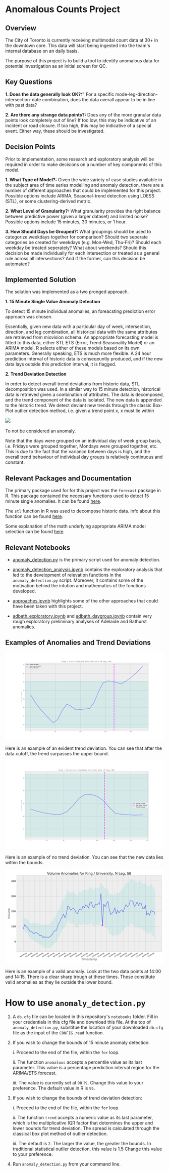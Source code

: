 # Anomalous Counts Project

## Overview
The City of Toronto is currently receiving multimodal count data at 30+ in the downtown core. This data will start being ingested into the team's internal database on an daily basis.

The purpose of this project is to build a tool to identify anomalous data for potential investigation as an initial screen for QC.

## Key Questions

**1. Does the data generally look OK?:"** For a specific mode-leg-direction-intersection-date combination, does the data overall appear to be in line with past data?

**2. Are there any strange data points?:** Does any of the more granular data points look completely out of line? If too low, this may be indicative of an incident or road closure. If too high, this may be indicative of a special event. Either way, these should be investigated.

## Decision Points
Prior to implementation, some research and exploratory analysis will be required in order to make decisions on a number of key components of this model.

**1. What Type of Model?:** Given the wide variety of case studies available in the subject area of time series modelling and anomaly detection, there are a number of different approaches that could be implemented for this project. Possible options include ARIMA, Seasonal-trend detection using LOESS (STL), or some clustering-derived metric.

**2. What Level of Granularity?:** What granularity provides the right balance between predictive power (given a larger dataset) and limited noise? Possible options include 15 minutes, 30 minutes, or 1 hour.

**3. How Should Days be Grouped?:** What groupings should be used to categorize weekdays together for comparison? Should two seperate categories be created for weekdays (e.g. Mon-Wed, Thu-Fri)? Should each weekday be treated seperately? What about weekends? Should this decision be made individually for each intersection or treated as a general rule across all intersections? And if the former, can this decision be automated?

## Implemented Solution

The solution was implemented as a two pronged approach. 

**1. 15 Minute Single Value Anomaly Detection**

   To detect 15 minute individual anomalies, an foreacsting prediction error approach was chosen. 

   Essentially, given new data with a particular day of week, intersection, direction, and leg combination, all historical data with the same attributes are retrieved from miovision schema. An appropriate forecasting model is fitted to this data, either STL ETS (Error, Trend Seasonality Model) or an ARIMA model. R selects either of these models based on its own parameters. Generally speaking, ETS is much more flexible. A 24 hour prediction interval of historic data is conseqeuntly produced, and if the new data lays outside this prediction interval, it is flagged. 

**2. Trend Deviation Detection** 

  In order to detect overall trend deviations from historic data, STL decomposition was used. In a similar way to 15 minute detection, historical data is retrieved given a combination of attributes. The data is decomposed, and the trend component of the data is isolated. The new data is appended to the historic trend. We detect deviant new trends through the classic Box-Plot outlier detection method, i.e. given a trend point x, x must lie within  

  <img src="http://latex.codecogs.com/gif.latex?Q3%20&plus;%201.5*IQR%20%5Cgeq%20x%20%5Cgeq%20Q1%20-%201.5*IQR" /> 
  
   To not be considered an anomaly. 
   
Note that the days were grouped on an individual day of week group basis, i.e. Fridays were grouped together, Mondays were grouped together, etc. This is due to the fact that the variance between days is high, and the overall trend behaviour of individual day groups is relatively continuous and constant.  

## Relevant Packages and Documentation 

The primary package used for for this project was the `forecast` package in R. This package contained the necessary functions used to detect 15 minute single anomalies. It can be found [here](https://cran.r-project.org/web/packages/forecast/index.html).

The `stl` function in R was used to decompose historic data. Info about this function can be found [here](https://stat.ethz.ch/R-manual/R-devel/library/stats/html/stl.html). 

Some explanation of the math underlying appropriate ARIMA model selection can be found [here](https://people.duke.edu/~rnau/arimrule.htm)

## Relevant Notebooks 

* [anomaly_detection.py](https://github.com/CityofToronto/bdit_anomalous_counts/blob/master/notebooks/anomaly_detection.py) is the primary script used for anomaly detection.

* [anomaly_detection_analysis.ipynb](https://github.com/CityofToronto/bdit_anomalous_counts/blob/master/notebooks/anomaly_detection_analysis.ipynb) contains the exploratory analysis that led to the development of relevation functions in the `anomaly_detection.py` script. Moreover, it contains some of the motivation behind the intution and mathematics of the functions developed. 

* [approaches.ipynb](https://github.com/CityofToronto/bdit_anomalous_counts/blob/master/notebooks/approaches.ipynb) highlights some of the other approaches that could have been taken with this project. 


* [adbath_exploratory.ipynb](https://github.com/CityofToronto/bdit_anomalous_counts/blob/master/notebooks/adbath_exploratory.ipynb) and [adbath_daygroup.ipynb](https://github.com/CityofToronto/bdit_anomalous_counts/blob/master/notebooks/adbath_daygroup%20.ipynb) contain very rough exploratory preliminary analyses of Adelaide and Bathurst anomalies. 


## Examples of Anomalies and Trend Deviations

![png](notebooks/images/trendexample.png) 

Here is an example of an evident trend deviation. You can see that after the data cutoff, the trend surpasses the upper bound.

![png](notebooks/images/trendexample2.png)

Here is an example of no trend deviation. You can see that the new data lies within the bounds. 

![png](notebooks/images/anomaly_2.png)

Here is an example of a valid anomaly. Look at the two data points at 14:00 and 14:15. There is a clear sharp trough at these times. These constitute valid anomalies as they lie outside the lower bound. 


# How to use `anomaly_detection.py`

1. A `db.cfg` file can be located in this repository's `notebooks` folder. Fill in your credentials in this cfg file and download this file. At the top of `anomaly_detection.py`, substitue the location of your downloaded `db.cfg` file as the input of the `CONFIG.read` function. 

2. If you wish to change the bounds of 15 minute anomaly detection:

      i. Proceed to the end of the file, within the `for` loop. 
      
      ii. The function `anomalous` accepts a percentile value as its last parameter. This value is a percentage prediction interval region for the ARIMA/ETS forecast. 
      
      iii. The value is currently set at `98` %. Change this value to your preference. The default value in R is `95`. 

3. If you wish to change the bounds of trend deviation detection:

      i. Proceed to the end of the file, within the `for` loop. 
      
      ii. The function `trend` accepts a numeric value as its last parameter, which is the multiplicative IQR factor that determines the upper and lower bounds for trend deviation. The spread is calculated through the classical box plot method of outlier detection. 
      
    iii. The default is `2`. The larger the value, the greater the bounds. In traditional statistical outlier detection, this value is 1.5 Change this value to your preference. 

4. Run `anomaly_detection.py` from your command line. 

